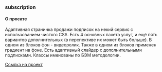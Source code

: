 ### subscription

#### О проекте


Адаптивная страничка продажи подписок на некий сервис с использованием чистого CSS. Есть 4 основных пакета услуг, и ещё пять вариантов дополнительных (в перспективе их может быть больше).
В одном из блоков фон - видеоролик. Также в одном из блоков применен градиент на фоне. Есть адаптивный слайдер с дополнительными подписками.
Классы именованы по БЭМ методологии.

[Ссылка на проект](https://mariyazakharova73.github.io/subscription/)

